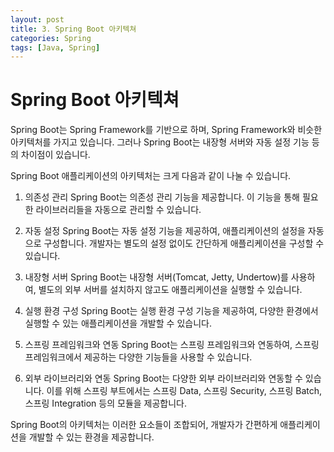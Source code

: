 ```yaml
---
layout: post
title: 3. Spring Boot 아키텍쳐
categories: Spring
tags: [Java, Spring]
---
```


# Spring Boot 아키텍쳐

Spring Boot는 Spring Framework를 기반으로 하며, Spring Framework와 비슷한 아키텍처를 가지고 있습니다. 그러나 Spring Boot는 내장형 서버와 자동 설정 기능 등의 차이점이 있습니다.

Spring Boot 애플리케이션의 아키텍처는 크게 다음과 같이 나눌 수 있습니다.

1. 의존성 관리
   Spring Boot는 의존성 관리 기능을 제공합니다. 이 기능을 통해 필요한 라이브러리들을 자동으로 관리할 수 있습니다.

2. 자동 설정
   Spring Boot는 자동 설정 기능을 제공하여, 애플리케이션의 설정을 자동으로 구성합니다. 개발자는 별도의 설정 없이도 간단하게 애플리케이션을 구성할 수 있습니다.

3. 내장형 서버
   Spring Boot는 내장형 서버(Tomcat, Jetty, Undertow)를 사용하여, 별도의 외부 서버를 설치하지 않고도 애플리케이션을 실행할 수 있습니다.

4. 실행 환경 구성
   Spring Boot는 실행 환경 구성 기능을 제공하여, 다양한 환경에서 실행할 수 있는 애플리케이션을 개발할 수 있습니다.

5. 스프링 프레임워크와 연동
   Spring Boot는 스프링 프레임워크와 연동하여, 스프링 프레임워크에서 제공하는 다양한 기능들을 사용할 수 있습니다.

6. 외부 라이브러리와 연동
   Spring Boot는 다양한 외부 라이브러리와 연동할 수 있습니다. 이를 위해 스프링 부트에서는 스프링 Data, 스프링 Security, 스프링 Batch, 스프링 Integration 등의 모듈을 제공합니다.

Spring Boot의 아키텍처는 이러한 요소들이 조합되어, 개발자가 간편하게 애플리케이션을 개발할 수 있는 환경을 제공합니다.
